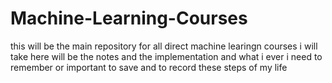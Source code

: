 # Machine-Learning-Courses
this will be the main repository for all direct machine learingn courses i will take here will be the notes and the implementation and what i ever i need to remember or important to save and to record these steps of my life 
